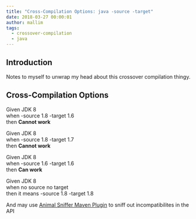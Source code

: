 ```yaml
---
title: "Cross-Compilation Options: java -source -target"
date: 2018-03-27 00:00:01
author: mallim
tags:
  - crossover-compilation
  - java
---
```


## Introduction

Notes to myself to unwrap my head about this crossover compilation thingy.

## Cross-Compilation Options

Given JDK 8  
when -source 1.8 -target 1.6  
then **Cannot work**  

Given JDK 8  
when -source 1.8 -target 1.7  
then **Cannot work**  

Given JDK 8  
when -source 1.6 -target 1.6  
then **Can work**

Given JDK 8  
when no source no target  
then it means -source 1.8 -target 1.8

And may use [Animal Sniffer Maven Plugin](http://www.mojohaus.org/animal-sniffer/animal-sniffer-maven-plugin/) to sniff 
out incompatibilites in the API
